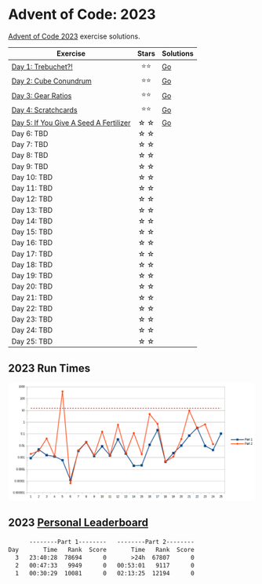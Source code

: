# Advent of Code: 2023

[Advent of Code 2023](https://adventofcode.com/2023) exercise solutions.

<!-- ★ ☆ -->

| Exercise                                      | Stars | Solutions |
|-----------------------------------------------|:-----:|-----------|
| [Day 1: Trebuchet?!][rm1]                     |  ⭐⭐   | [Go][go1] |
| [Day 2: Cube Conundrum][rm2]                  |  ⭐⭐   | [Go][go2] |
| [Day 3: Gear Ratios][rm3]                     |  ⭐⭐   | [Go][go3] |
| [Day 4: Scratchcards][rm4]                    |  ⭐⭐   | [Go][go4] |
| [Day 5: If You Give A Seed A Fertilizer][rm5] |  ☆ ☆  | [Go][go5] |
| Day 6: TBD                                    |  ☆ ☆  |           |
| Day 7: TBD                                    |  ☆ ☆  |           |
| Day 8: TBD                                    |  ☆ ☆  |           |
| Day 9: TBD                                    |  ☆ ☆  |           |
| Day 10: TBD                                   |  ☆ ☆  |           |
| Day 11: TBD                                   |  ☆ ☆  |           |
| Day 12: TBD                                   |  ☆ ☆  |           |
| Day 13: TBD                                   |  ☆ ☆  |           |
| Day 14: TBD                                   |  ☆ ☆  |           |
| Day 15: TBD                                   |  ☆ ☆  |           |
| Day 16: TBD                                   |  ☆ ☆  |           |
| Day 17: TBD                                   |  ☆ ☆  |           |
| Day 18: TBD                                   |  ☆ ☆  |           |
| Day 19: TBD                                   |  ☆ ☆  |           |
| Day 20: TBD                                   |  ☆ ☆  |           |
| Day 21: TBD                                   |  ☆ ☆  |           |
| Day 22: TBD                                   |  ☆ ☆  |           |
| Day 23: TBD                                   |  ☆ ☆  |           |
| Day 24: TBD                                   |  ☆ ☆  |           |
| Day 25: TBD                                   |  ☆ ☆  |           |

## 2023 Run Times

![2023 exercise run-time graphs](run-times.png)

## 2023 [Personal Leaderboard](https://adventofcode.com/2023/leaderboard/self)

```text
      --------Part 1--------   --------Part 2--------
Day       Time   Rank  Score       Time   Rank  Score
  3   23:40:28  78694      0       >24h  67807      0
  2   00:47:33   9949      0   00:53:01   9117      0
  1   00:30:29  10081      0   02:13:25  12194      0
```

<!-- reference links -->

[rm1]: exercises/2023/01-trebuchet?/README.md
[go1]: exercises/2023/01-trebuchet?/go
[rm2]: exercises/2023/02-cubeConundrum/README.md
[go2]: exercises/2023/02-cubeConundrum/go
[rm3]: exercises/2023/03-gearRatios/README.md
[go3]: exercises/2023/03-gearRatios/go
[rm4]: exercises/2023/04-scratchcards/README.md
[go4]: exercises/2023/04-scratchcards/go
[rm5]: exercises/2023/05-ifYouGiveASeedAFertilizer/README.md
[go5]: exercises/2023/05-ifYouGiveASeedAFertilizer/go
